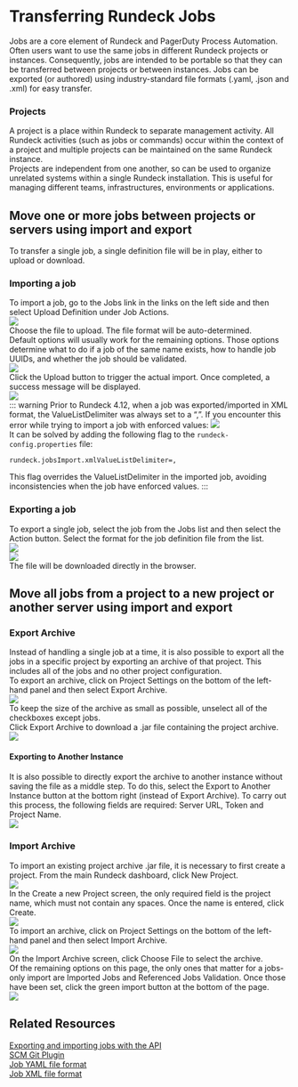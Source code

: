 # Transferring Rundeck Jobs
Jobs are a core element of Rundeck and PagerDuty Process Automation.  Often users want to use the same jobs in different Rundeck projects or instances. Consequently, jobs are intended to be portable so that they can be transferred between projects or between instances. Jobs can be exported (or authored) using industry-standard file formats (.yaml, .json and .xml) for easy transfer.<br>
### Projects
A project is a place within Rundeck to separate management activity. All Rundeck activities (such as jobs or commands) occur within the context of a project and multiple projects can be maintained on the same Rundeck instance.<br>
Projects are independent from one another, so can be used to organize unrelated systems within a single Rundeck installation. This is useful for managing different teams, infrastructures, environments or applications.<br>
## Move one or more jobs between projects or servers using import and export
To transfer a single job, a single definition file will be in play, either to upload or download.<br>
### Importing a job
To import a job, go to the Jobs link in the links on the left side and then select Upload Definition under Job Actions.<br>
![](/assets/img/impexp1.png)<br>
Choose the file to upload. The file format will be auto-determined.<br>
Default options will usually work for the remaining options. Those options determine what to do if a job of the same name exists, how to handle job UUIDs, and whether the job should be validated.<br>
![](/assets/img/impexp2.png)<br>
Click the Upload button to trigger the actual import.  Once completed, a success message will be displayed.<br>
![](/assets/img/impexp3.png)<br>
::: warning
Prior to Rundeck 4.12, when a job was exported/imported in XML format, the ValueListDelimiter was always set to a “,”. If you encounter this error while trying to import a job with enforced values:
![](/assets/img/error-xml-import.png)<br>
It can be solved by adding the following flag to the `rundeck-config.properties` file:

`rundeck.jobsImport.xmlValueListDelimiter=,`

This flag overrides the ValueListDelimiter in the imported job, avoiding inconsistencies when the job have enforced values.
:::
### Exporting a job
To export a single job, select the job from the Jobs list and then select the Action button.  Select the format for the job definition file from the list.<br>
![](/assets/img/impexp4.png)<br>
![](/assets/img/impexp5.png)<br>
The file will be downloaded directly in the browser.<br>
## Move all jobs from a project to a new project or another server using import and export
### Export Archive
Instead of handling a single job at a time, it is also possible to export all the jobs in a specific project by exporting an archive of that project. This includes all of the jobs and no other project configuration.<br>
To export an archive, click on Project Settings on the bottom of the left-hand panel and then select Export Archive.<br>
![](/assets/img/impexp6.png)<br>
To keep the size of the archive as small as possible, unselect all of the checkboxes except jobs.<br>
Click Export Archive to download a .jar file containing the project archive.<br>
![](/assets/img/impexp7.png)<br>
#### Exporting to Another Instance
It is also possible to directly export the archive to another instance without saving the file as a middle step. To do this, select the Export to Another Instance button at the bottom right (instead of Export Archive).  To carry out this process, the following fields are required: Server URL, Token and Project Name.<br>
![](/assets/img/impexp8.png)<br>
### Import Archive
To import an existing project archive .jar file, it is necessary to first create a project. From the main Rundeck dashboard, click New Project.<br>
![](/assets/img/impexp9.png)<br>
In the Create a new Project screen, the only required field is the project name, which must not contain any spaces. Once the name is entered, click Create.<br>
![](/assets/img/impexp10.png)<br>
To import an archive, click on Project Settings on the bottom of the left-hand panel and then select Import Archive.<br>
![](/assets/img/impexp11.png)<br>
On the Import Archive screen, click Choose File to select the archive.<br>
Of the remaining options on this page, the only ones that matter for a jobs-only import are Imported Jobs and Referenced Jobs Validation.  Once those have been set, click the green import button at the bottom of the page.<br>
![](/assets/img/impexp12.png)<br>
## Related Resources
[Exporting and importing jobs with the API](/api/index.md#exporting-jobs)<br>
[SCM Git Plugin](/manual/projects/scm/git.md)<br>
[Job YAML file format](/manual/document-format-reference/job-yaml-v12.md)<br>
[Job XML file format](/manual/document-format-reference/job-v20.md)<br>